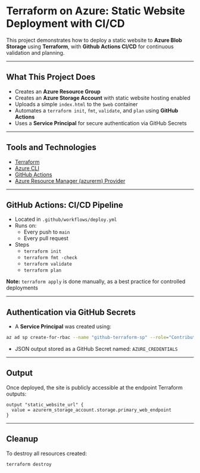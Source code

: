 # Terraform on Azure: Static Website Deployment with CI/CD

This project demonstrates how to deploy a static website to **Azure Blob Storage** using **Terraform**, with **Github Actions CI/CD** for continuous validation and planning.

---

## What This Project Does

- Creates an **Azure Resource Group**
- Creates an **Azure Storage Account** with static website hosting enabled
- Uploads a simple `index.html` to the `$web` container
- Automates a `terraform init`, `fmt`, `validate`, and `plan` using **GitHub Actions**
- Uses a **Service Principal** for secure authentication via GitHub Secrets

---

## Tools and Technologies

- [Terraform](https://developer.hashicorp.com/terraform)
- [Azure CLI](https://learn.microsoft.com/en-us/cli/azure/install-azure-cli)
- [GitHub Actions](https://docs.github.com/en/actions)
- [Azure Resource Manager (azurerm) Provider](https://docs.github.com/en/actions)

---

## GitHub Actions: CI/CD Pipeline

- Located in `.github/workflows/deploy.yml`
- Runs on:
  - Every push to `main`
  - Every pull request
- Steps
  - `terraform init`
  - `terraform fmt -check`
  - `terraform validate`
  - `terraform plan`

**Note:** `terraform apply` is done manually, as a best practice for controlled deployments

---

## Authentication via GitHub Secrets

- A **Service Principal** was created using:

```bash
az ad sp create-for-rbac --name "github-terraform-sp" --role="Contributor" --scopes="/subscriptions/<subscription-id>" --sdk-auth
```

- JSON output stored as a GitHub Secret named: `AZURE_CREDENTIALS`

---

## Output

Once deployed, the site is publicly accessible at the endpoint Terraform outputs:

```hcl
output "static_website_url" {
  value = azurerm_storage_account.storage.primary_web_endpoint
}
```

---

## Cleanup

To destroy all resources created:

```bash
terraform destroy
```
